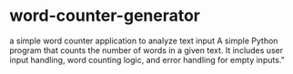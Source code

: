 # word-counter-generator
a simple word counter application to analyze text input
A simple Python program that counts the number of words in a given text. It includes user input handling, word counting logic, and error handling for empty inputs."


